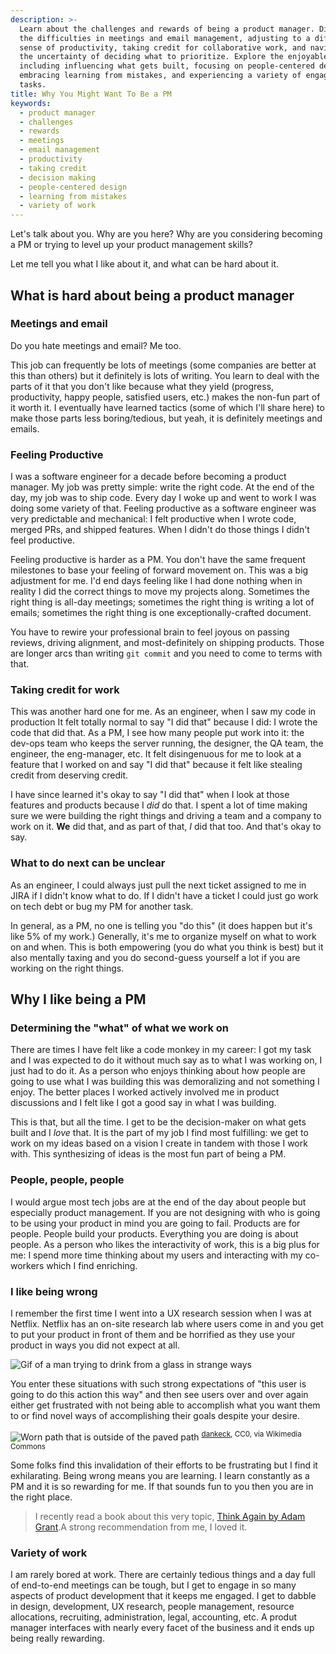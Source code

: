 ```yaml
---
description: >-
  Learn about the challenges and rewards of being a product manager. Discover
  the difficulties in meetings and email management, adjusting to a different
  sense of productivity, taking credit for collaborative work, and navigating
  the uncertainty of deciding what to prioritize. Explore the enjoyable aspects,
  including influencing what gets built, focusing on people-centered design,
  embracing learning from mistakes, and experiencing a variety of engaging
  tasks.
title: Why You Might Want To Be a PM
keywords:
  - product manager
  - challenges
  - rewards
  - meetings
  - email management
  - productivity
  - taking credit
  - decision making
  - people-centered design
  - learning from mistakes
  - variety of work
---
```


Let's talk about you. Why are you here? Why are you considering becoming a PM or trying to level up your product management skills?

Let me tell you what I like about it, and what can be hard about it.

## What is hard about being a product manager

### Meetings and email

Do you hate meetings and email? Me too. 

This job can frequently be lots of meetings (some companies are better at this than others) but it definitely is lots of writing. You learn to deal with the parts of it that you don't like because what they yield (progress, productivity, happy people, satisfied users, etc.) makes the non-fun part of it worth it. I eventually have learned tactics (some of which I'll share here) to make those parts less boring/tedious, but yeah, it is definitely meetings and emails.

### Feeling Productive

I was a software engineer for a decade before becoming a product manager. My job was pretty simple: write the right code. At the end of the day, my job was to ship code. Every day I woke up and went to work I was doing some variety of that. Feeling productive as a software engineer was very predictable and mechanical: I felt productive when I wrote code, merged PRs, and shipped features. When I didn't do those things I didn't feel productive.

Feeling productive is harder as a PM. You don't have the same frequent milestones to base your feeling of forward movement on. This was a big adjustment for me. I'd end days feeling like I had done nothing when in reality I did the correct things to move my projects along. Sometimes the right thing is all-day meetings; sometimes the right thing is writing a lot of emails; sometimes the right thing is one exceptionally-crafted document.

You have to rewire your professional brain to feel joyous on passing reviews, driving alignment, and most-definitely on shipping products. Those are longer arcs than writing `git commit` and you need to come to terms with that.

### Taking credit for work

This was another hard one for me. As an engineer, when I saw my code in production It felt totally normal to say "I did that" because I did: I wrote the code that did that. As a PM, I see how many people put work into it: the dev-ops team who keeps the server running, the designer, the QA team, the engineer, the eng-manager, etc. It felt disingenuous for me to look at a feature that I worked on and say "I did that" because it felt like stealing credit from deserving credit.

I have since learned it's okay to say "I did that" when I look at those features and products because I _did_ do that. I spent a lot of time making sure we were building the right things and driving a team and a company to work on it. **We** did that, and as part of that, _I_ did that too. And that's okay to say.

### What to do next can be unclear

As an engineer, I could always just pull the next ticket assigned to me in JIRA if I didn't know what to do. If I didn't have a ticket I could just go work on tech debt or bug my PM for another task.

In general, as a PM, no one is telling you "do this" (it does happen but it's like 5% of my work.) Generally, it's me to organize myself on what to work on and when. This is both empowering (you do what you think is best) but it also mentally taxing and you do second-guess yourself a lot if you are working on the right things.

## Why I like being a PM

### Determining the "what" of what we work on

There are times I have felt like a code monkey in my career: I got my task and I was expected to do it without much say as to what I was working on, I just had to do it. As a person who enjoys thinking about how people are going to use what I was building this was demoralizing and not something I enjoy. The better places I worked actively involved me in product discussions and I felt like I got a good say in what I was building.

This is that, but all the time. I get to be the decision-maker on what gets built and I _love_ that. It is the part of my job I find most fulfilling: we get to work on my ideas based on a vision I create in tandem with those I work with. This synthesizing of ideas is the most fun part of being a PM.

### People, people, people

I would argue most tech jobs are at the end of the day about people but especially product management. If you are not designing with who is going to be using your product in mind you are going to fail. Products are for people. People build your products. Everything you are doing is about people. As a person who likes the interactivity of work, this is a big plus for me: I spend more time thinking about my users and interacting with my co-workers which I find enriching.

### I like being wrong

I remember the first time I went into a UX research session when I was at Netflix. Netflix has an on-site research lab where users come in and you get to put your product in front of them and be horrified as they use your product in ways you did not expect at all.

![Gif of a man trying to drink from a glass in strange ways](/images/ux.gif)

You enter these situations with such strong expectations of "this user is going to do this action this way" and then see users over and over again either get frustrated with not being able to accomplish what you want them to or find novel ways of accomplishing their goals despite your desire.

![Worn path that is outside of the paved path](/images/path.jpg)
<sup><a href="https://commons.wikimedia.org/wiki/File:Desire_path_-_52849400711.jpg">dankeck</a>, CC0, via Wikimedia Commons</sup>

Some folks find this invalidation of their efforts to be frustrating but I find it exhilarating. Being wrong means you are learning. I learn constantly as a PM and it is so rewarding for me. If that sounds fun to you then you are in the right place.

> I recently read a book about this very topic, [Think Again by Adam Grant][think-again].A strong recommendation from me, I loved it.

### Variety of work

I am rarely bored at work. There are certainly tedious things and a day full of end-to-end meetings can be tough, but I get to engage in so many aspects of product development that it keeps me engaged. I get to dabble in design, development, UX research, people management, resource allocations, recruiting, administration, legal, accounting, etc. A produt manager interfaces with nearly every facet of the business and it ends up being really rewarding.

[think-again]: https://adamgrant.net/book/think-again/
